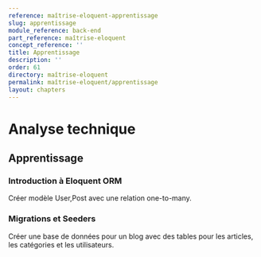 ```yaml
---
reference: maîtrise-eloquent-apprentissage
slug: apprentissage
module_reference: back-end
part_reference: maîtrise-eloquent
concept_reference: ''
title: Apprentissage
description: ''
order: 61
directory: maîtrise-eloquent
permalink: maîtrise-eloquent/apprentissage
layout: chapters
---
```


# Analyse technique

## Apprentissage 

### Introduction à Eloquent ORM
Créer modèle User,Post avec une relation one-to-many.

### Migrations et Seeders

Créer une base de données pour un blog avec des tables pour les articles, les catégories et les utilisateurs.